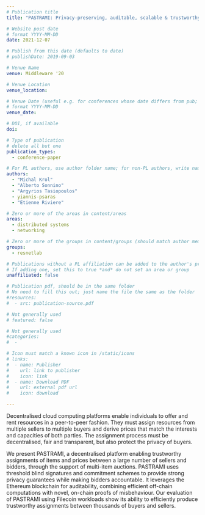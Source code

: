 ```yaml
---
# Publication title
title: "PASTRAMI: Privacy-preserving, auditable, scalable & trustworthy auctions for multiple items"

# Website post date
# format YYYY-MM-DD
date: 2021-12-07

# Publish from this date (defaults to date)
# publishDate: 2019-09-03

# Venue Name
venue: Middleware '20

# Venue Location
venue_location:

# Venue Date (useful e.g. for conferences whose date differs from pub; defaults to date)
# format YYYY-MM-DD
venue_date: 

# DOI, if available
doi:

# Type of publication
# delete all but one
publication_types:
  - conference-paper

# For PL authors, use author folder name; for non-PL authors, write name as in paper within ""
authors:
  - "Michal Krol"
  - "Alberto Sonnino"
  - "Argyrios Tasiopoulos"
  - yiannis-psaras
  - "Etienne Riviere"

# Zero or more of the areas in content/areas
areas:
  - distributed systems
  - networking

# Zero or more of the groups in content/groups (should match author membership)
groups:
  - resnetlab

# Publications without a PL affiliation can be added to the author's profile without showing up elsewhere
# If adding one, set this to true *and* do not set an area or group
unaffiliated: false

# Publication pdf, should be in the same folder
# No need to fill this out; just name the file the same as the folder
#resources:
#  - src: publication-source.pdf

# Not generally used
# featured: false

# Not generally used
#categories:
#  -

# Icon must match a known icon in /static/icons
# links:
#  - name: Publisher
#    url: link to publisher
#    icon: link
#  - name: Download PDF
#    url: external pdf url
#    icon: download

---
```


Decentralised cloud computing platforms enable individuals
to offer and rent resources in a peer-to-peer fashion. They
must assign resources from multiple sellers to multiple buyers
and derive prices that match the interests and capacities of
both parties. The assignment process must be decentralised,
fair and transparent, but also protect the privacy of buyers.

We present PASTRAMI, a decentralised platform enabling
trustworthy assignments of items and prices between a large
number of sellers and bidders, through the support of multi-item 
auctions. PASTRAMI uses threshold blind signatures and commitment 
schemes to provide strong privacy guarantees while making bidders 
accountable. It leverages the Ethereum blockchain for auditability, 
combining efficient off-chain computations with novel, on-chain 
proofs of misbehaviour. Our evaluation of PASTRAMI using Filecoin 
workloads show its ability to efficiently produce trustworthy 
assignments between thousands of buyers and sellers.

